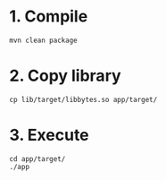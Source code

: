 # 1. Compile

```
mvn clean package
```
# 2. Copy library
```
cp lib/target/libbytes.so app/target/
```

# 3. Execute
```
cd app/target/
./app
```